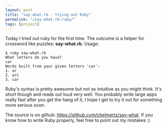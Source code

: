 ```yaml
---
layout: post
title: "say-what.rb - trying out Ruby"
permalink: "/say-what-rb-ruby/"
tags: [project]
---
```


Today I tried out ruby for the first time. The outcome is a helper for crossword like puzzles: <strong>say-what.rb</strong>. Usage:

    $ ruby say-what.rb
    What letters do you have?
    car
    Words built from your given letters 'car':
    1. ar
    2. arc
    3. car

Ruby's syntax is pretty awesome but not as intuitive as you might think. It's short though and reads out loud very well. You probably write large apps really fast after you get the hang of it, I hope I get to try it out for something more serious soon.

The source is on github: <a href="https://github.com/chelmertz/say-what">https://github.com/chelmertz/say-what</a>. If you know how to write Ruby properly, feel free to point out my mistakes :)

